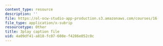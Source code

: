```yaml
---
content_type: resource
description: ''
file: https://ol-ocw-studio-app-production.s3.amazonaws.com/courses/16-90-computational-methods-in-aerospace-engineering-spring-2014/4a09df41a818fc07608ef4286e052c0c_BzQNgoTu5C4.srt
file_type: application/x-subrip
resourcetype: Other
title: 3play caption file
uid: 4a09df41-a818-fc07-608e-f4286e052c0c
---
```

